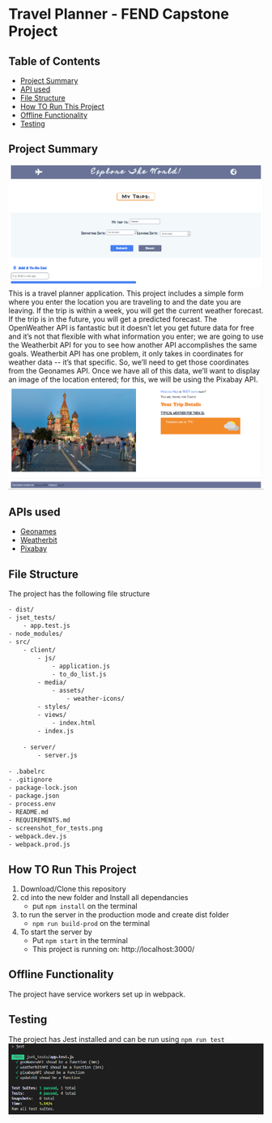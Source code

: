 # Travel Planner - FEND Capstone Project

## Table of Contents
* [Project Summary](#project-summary)
* [API used](#api-used)
* [File Structure](#file_structure)
* [How TO Run This Project](#how-to-run-this-project)
* [Offline Functionality](#offline_functionality)
* [Testing](#testing)



## Project Summary

![Travel Planner](screenshot-for-website-interface.png)
This is a travel planner application. This project includes a simple form where you enter the location you are traveling to and the date you are leaving. If the trip is within a week, you will get the current weather forecast. If the trip is in the future, you will get a predicted forecast. The OpenWeather API is fantastic but it doesn’t let you get future data for free and it’s not that flexible with what information you enter; we are going to use the Weatherbit API for you to see how another API accomplishes the same goals. Weatherbit API has one problem, it only takes in coordinates for weather data -- it’s that specific. So, we’ll need to get those coordinates from the Geonames API. Once we have all of this data, we’ll want to display an image of the location entered; for this, we will be using the Pixabay API.
![Travel Planner Results](screenshot-for-results.png)

## APIs used
 * [Geonames](http://www.geonames.org/export/web-services.html)
 * [Weatherbit](https://www.weatherbit.io/account/create)
 * [Pixabay](https://pixabay.com/api/docs/)

## File Structure
The project has the following file structure
    
    - dist/
    - jset_tests/
        - app.test.js
    - node_modules/
    - src/
        - client/
            - js/
                - application.js
                - to_do_list.js
            - media/
                - assets/
                    - weather-icons/
            - styles/
            - views/
                - index.html
            - index.js
        
        - server/ 
            - server.js

    - .babelrc
    - .gitignore
    - package-lock.json
    - package.json
    - process.env
    - README.md
    - REQUIREMENTS.md
    - screenshot_for_tests.png
    - webpack.dev.js
    - webpack.prod.js

## How TO Run This Project
1. Download/Clone this repository
2. cd into the new folder and Install all dependancies
    * put `npm install` on the terminal
3. to run the server in the production mode and create dist folder
    * `npm run build-prod` on the terminal
4. To start the server by 
    * Put `npm start` in the terminal
    * This project is running on: http://localhost:3000/


## Offline Functionality

The project have service workers set up in webpack.

## Testing
The project has Jest installed and can be run using `npm run test`
![testing](screenshot-for-jsetTests.png)




